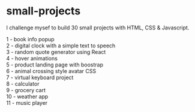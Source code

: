 # small-projects
I challenge mysef to build 30 small projects with HTML, CSS & Javascript.

1 - book info popup <br />
2 - digital clock with a simple text to speech <br />
3 - random quote generator using React <br />
4 - hover animations <br />
5 - product landing page with boostrap <br />
6 - animal crossing style avatar CSS <br />
7 - virtual keyboard project <br />
8 - calculator <br />
9 - grocery cart <br />
10 - weather app <br />
11 - music player <br/>
